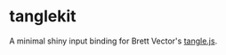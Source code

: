 # tanglekit

A minimal shiny input binding for Brett Vector's [tangle.js](http://worrydream.com/Tangle/reference.html).
